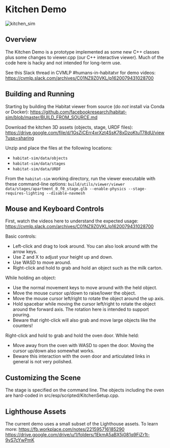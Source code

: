 # Kitchen Demo

![kitchen_sim](https://user-images.githubusercontent.com/6557808/124810163-da9d9600-df15-11eb-9deb-1341ddf293af.png)

## Overview

The Kitchen Demo is a prototype implemented as some new C++ classes plus some changes to viewer.cpp (our C++ interactive viewer). Much of the code here is hacky and not intended for long-term use.

See this Slack thread in CVMLP #humans-in-habitatvr for demo videos:
https://cvmlp.slack.com/archives/C01NZ9Z0VKL/p1620079431028700

## Building and Running

Starting by building the Habitat viewer from source (do *not* install via Conda or Docker):
https://github.com/facebookresearch/habitat-sim/blob/master/BUILD_FROM_SOURCE.md

Download the kitchen 3D assets (objects, stage, URDF files):
https://drive.google.com/file/d/1GsZiCErr4xrXzt4SsK78xDzoKtuT78dU/view?usp=sharing

Unzip and place the files at the following locations:
- `habitat-sim/data/objects`
- `habitat-sim/data/stages`
- `habitat-sim/data/URDF`

From the `habitat-sim` working directory, run the viewer executable with these command-line options:
`build/utils/viewer/viewer data/stages/apartment_0_f0_stage.glb --enable-physics --stage-requires-lighting --disable-navmesh`

## Mouse and Keyboard Controls

First, watch the videos here to understand the expected usage:
https://cvmlp.slack.com/archives/C01NZ9Z0VKL/p1620079431028700

Basic controls:
- Left-click and drag to look around. You can also look around with the arrow keys.
- Use Z and X to adjust your height up and down.
- Use WASD to move around.
- Right-click and hold to grab and hold an object such as the milk carton.

While holding an object:
- Use the normal movement keys to move around with the held object.
- Move the mouse cursor up/down to raise/lower the object.
- Move the mouse cursor left/right to rotate the object around the up axis.
- Hold spacebar while moving the cursor left/right to rotate the object around the forward axis. The rotation here is intended to support pouring.
- Beware that right-click will also grab and move large objects like the counters!

Right-click and hold to grab and hold the oven door. While held:
- Move away from the oven with WASD to open the door. Moving the cursor up/down also somewhat works.
- Beware this interaction with the oven door and articulated links in general is not very polished.

## Customizing the Scene

The stage is specified on the command line. The objects including the oven are hard-coded in src/esp/scripted/KitchenSetup.cpp.

## Lighthouse Assets

The current demo uses a small subset of the Lighthouse assets. To learn more:
https://fb.workplace.com/notes/221595716185290
https://drive.google.com/drive/u/1/folders/1EkmA5aBX5j081q9FiZr1t-9vS7cYwPmK
